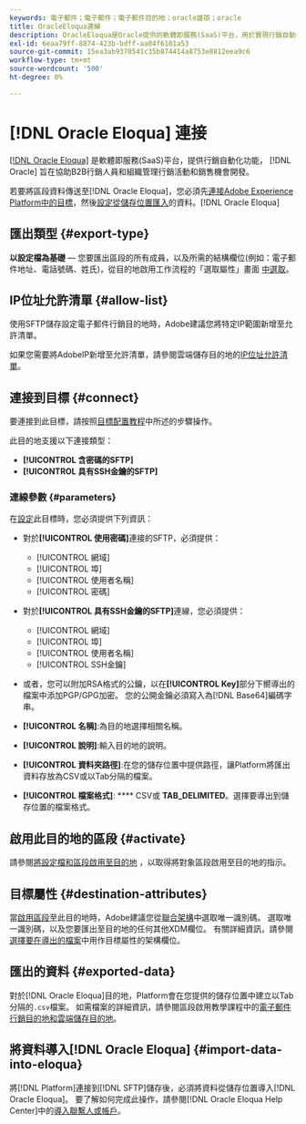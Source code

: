 ```yaml
---
keywords: 電子郵件；電子郵件；電子郵件目的地；oracle雄辯；oracle
title: OracleEloqua連線
description: OracleEloqua是Oracle提供的軟體即服務(SaaS)平台，用於實現行銷自動化，旨在幫助B2B行銷人員和組織管理行銷活動和銷售機會的產生。
exl-id: 6eaa79ff-8874-423b-bdff-aa04f6101a53
source-git-commit: 15ea3ab9370541c35b874414a8753e8812eea9c6
workflow-type: tm+mt
source-wordcount: '500'
ht-degree: 0%

---
```


# [!DNL Oracle Eloqua] 連接

[[!DNL Oracle Eloqua]](https://www.oracle.com/cx/marketing/automation/) 是軟體即服務(SaaS)平台，提供行銷自動化功能， [!DNL Oracle] 旨在協助B2B行銷人員和組織管理行銷活動和銷售機會開發。

若要將區段資料傳送至[!DNL Oracle Eloqua]，您必須先[連接Adobe Experience Platform中的目標](#connect-destination)，然後[設定從儲存位置匯入](#import-data-into-eloqua)的資料。[!DNL Oracle Eloqua]

## 匯出類型 {#export-type}

**以設定檔為基礎**  — 您要匯出區段的所有成員，以及所需的結構欄位(例如：電子郵件地址、電話號碼、姓氏)，從目的地啟用工作流程的「選取屬性」畫面 [中選取](../../ui/activate-destinations.md#select-attributes)。

## IP位址允許清單 {#allow-list}

使用SFTP儲存設定電子郵件行銷目的地時，Adobe建議您將特定IP範圍新增至允許清單。

如果您需要將AdobeIP新增至允許清單，請參閱雲端儲存目的地的[IP位址允許清單](../cloud-storage/ip-address-allow-list.md)。

## 連接到目標 {#connect}

要連接到此目標，請按照[目標配置教程](../../ui/connect-destination.md)中所述的步驟操作。

此目的地支援以下連接類型：

* **[!UICONTROL 含密碼的SFTP]**
* **[!UICONTROL 具有SSH金鑰的SFTP]**

### 連線參數 {#parameters}

在[設定](../../ui/connect-destination.md)此目標時，您必須提供下列資訊：

* 對於&#x200B;**[!UICONTROL 使用密碼]**&#x200B;連接的SFTP，必須提供：
   * [!UICONTROL 網域]
   * [!UICONTROL 埠]
   * [!UICONTROL 使用者名稱]
   * [!UICONTROL 密碼]
* 對於&#x200B;**[!UICONTROL 具有SSH金鑰的SFTP]**&#x200B;連線，您必須提供：
   * [!UICONTROL 網域]
   * [!UICONTROL 埠]
   * [!UICONTROL 使用者名稱]
   * [!UICONTROL SSH金鑰]

* 或者，您可以附加RSA格式的公鑰，以在&#x200B;**[!UICONTROL Key]**&#x200B;部分下嚮導出的檔案中添加PGP/GPG加密。 您的公開金鑰必須寫入為[!DNL Base64]編碼字串。
* **[!UICONTROL 名稱]**:為目的地選擇相關名稱。
* **[!UICONTROL 說明]**:輸入目的地的說明。
* **[!UICONTROL 資料夾路徑]**:在您的儲存位置中提供路徑，讓Platform將匯出資料存放為CSV或以Tab分隔的檔案。
* **[!UICONTROL 檔案格式]**: **** CSV或 **TAB_DELIMITED**。選擇要導出到儲存位置的檔案格式。

<!--

Commenting out Amazon S3 bucket part for now until support is clarified

- **[!UICONTROL Bucket name]**: Your Amazon S3 bucket, where Platform will deposit the data export. Your input must be between 3 and 63 characters long. Must begin and end with a letter or number. Must contain only lowercase letters, numbers, or hyphens ( - ). Must not be formatted as an IP address (for example, 192.100.1.1).

-->

## 啟用此目的地的區段 {#activate}

請參閱[將設定檔和區段啟用至目的地](../../ui/activate-destinations.md) ，以取得將對象區段啟用至目的地的指示。

## 目標屬性 {#destination-attributes}

當[啟用區段](../../ui/activate-destinations.md)至此目的地時，Adobe建議您從[聯合架構](../../../profile/home.md#profile-fragments-and-union-schemas)中選取唯一識別碼。 選取唯一識別碼，以及您要匯出至目的地的任何其他XDM欄位。 有關詳細資訊，請參閱[選擇要在導出的檔案](./overview.md#destination-attributes)中用作目標屬性的架構欄位。

## 匯出的資料 {#exported-data}

對於[!DNL Oracle Eloqua]目的地，Platform會在您提供的儲存位置中建立以Tab分隔的`.csv`檔案。 如需檔案的詳細資訊，請參閱區段啟用教學課程中的[電子郵件行銷目的地和雲端儲存目的地](../../ui/activate-destinations.md#esp-and-cloud-storage)。

## 將資料導入[!DNL Oracle Eloqua] {#import-data-into-eloqua}

將[!DNL Platform]連接到[!DNL SFTP]儲存後，必須將資料從儲存位置導入[!DNL Oracle Eloqua]。 要了解如何完成此操作，請參閱[!DNL Oracle Eloqua Help Center]中的[導入聯繫人或帳戶](https://docs.oracle.com/cloud/latest/marketingcs_gs/OMCAA/Help/DataImportExport/Tasks/ImportingContactsOrAccounts.htm)。
